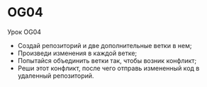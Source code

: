 # OG04
Урок OG04

- Создай репозиторий и две дополнительные ветки в нем;
- Произведи изменения в каждой ветке;
- Попытайся объединить ветки так, чтобы возник конфликт;
- Реши этот конфликт, после чего отправь измененный код в удаленный репозиторий.
